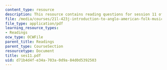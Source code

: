 ```yaml
---
content_type: resource
description: This resource contains reading questions for session 11 of the course.
file: /media/courses/21l-423j-introduction-to-anglo-american-folk-music-fall-2005/d71b4d4fe34a703a0d9a84d0d5392503_ses11.pdf
file_type: application/pdf
learning_resource_types:
- Readings
ocw_type: OCWFile
parent_title: Readings
parent_type: CourseSection
resourcetype: Document
title: ses11.pdf
uid: d71b4d4f-e34a-703a-0d9a-84d0d5392503
---
```

